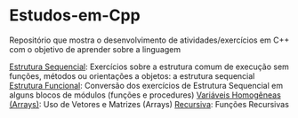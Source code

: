 # Estudos-em-Cpp

Repositório que mostra o desenvolvimento de atividades/exercícios em C++ com o objetivo de aprender sobre a linguagem

[Estrutura Sequencial](./EstruturaSequencial/): Exercícios sobre a estrutura comum de execução sem funções, métodos ou orientações a objetos: a estrutura sequencial
[Estrutura Funcional](./EstruturaFuncional/): Conversão dos exercícios de Estrutura Sequencial em alguns blocos de módulos (funções e procedures)
[Variáveis Homogêneas (Arrays)](./VariaveisHomogeneas/): Uso de Vetores e Matrizes (Arrays)
[Recursiva](./Recursiva/): Funções Recursivas


